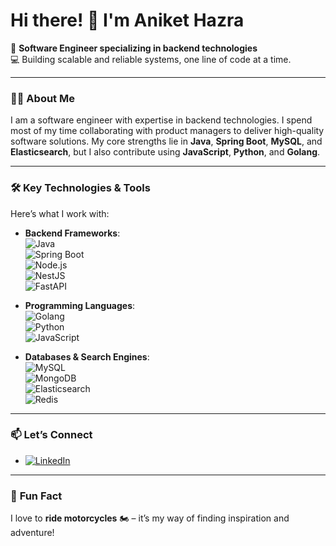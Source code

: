 # Hi there! 👋 I'm Aniket Hazra

🚀 **Software Engineer specializing in backend technologies**  
💻 Building scalable and reliable systems, one line of code at a time.  

---

### 👨‍💻 **About Me**
I am a software engineer with expertise in backend technologies. I spend most of my time collaborating with product managers to deliver high-quality software solutions. My core strengths lie in **Java**, **Spring Boot**, **MySQL**, and **Elasticsearch**, but I also contribute using **JavaScript**, **Python**, and **Golang**.  

---

### 🛠 **Key Technologies & Tools**
Here’s what I work with:  

- **Backend Frameworks**:  
  ![Java](https://img.shields.io/badge/-Java-007396?style=flat&logo=java&logoColor=white)  
  ![Spring Boot](https://img.shields.io/badge/-Spring%20Boot-6DB33F?style=flat&logo=spring&logoColor=white)  
  ![Node.js](https://img.shields.io/badge/-Node.js-339933?style=flat&logo=node.js&logoColor=white)  
  ![NestJS](https://img.shields.io/badge/-NestJS-E0234E?style=flat&logo=nestjs&logoColor=white)  
  ![FastAPI](https://img.shields.io/badge/-FastAPI-009688?style=flat&logo=fastapi&logoColor=white)  

- **Programming Languages**:  
  ![Golang](https://img.shields.io/badge/-Go-00ADD8?style=flat&logo=go&logoColor=white)  
  ![Python](https://img.shields.io/badge/-Python-3776AB?style=flat&logo=python&logoColor=white)  
  ![JavaScript](https://img.shields.io/badge/-JavaScript-F7DF1E?style=flat&logo=javascript&logoColor=black)  

- **Databases & Search Engines**:  
  ![MySQL](https://img.shields.io/badge/-MySQL-4479A1?style=flat&logo=mysql&logoColor=white)  
  ![MongoDB](https://img.shields.io/badge/-MongoDB-47A248?style=flat&logo=mongodb&logoColor=white)  
  ![Elasticsearch](https://img.shields.io/badge/-Elasticsearch-005571?style=flat&logo=elasticsearch&logoColor=white)  
  ![Redis](https://img.shields.io/badge/-Redis-DC382D?style=flat&logo=redis&logoColor=white)  

---

### 📫 **Let’s Connect**
- [![LinkedIn](https://img.shields.io/badge/-Aniket%20Hazra-0A66C2?style=flat&logo=linkedin&logoColor=white)](https://in.linkedin.com/in/aniket-hazra)  

---

### 🎉 **Fun Fact**
I love to **ride motorcycles** 🏍️ – it’s my way of finding inspiration and adventure!  
